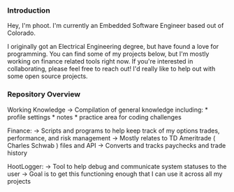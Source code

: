 ### Introduction
Hey, I'm phoot. I'm currently an Embedded Software Engineer based out of Colorado.

I originally got an Electrical Engineering degree, but have found a love for programming. You can find some of my projects below, but I'm mostly working on finance related tools right now. If you're interested in collaborating, please feel free to reach out! I'd really like to help out with some open source projects.

### Repository Overview
Working Knowledge
    -> Compilation of general knowledge including: 
          * profile settings
          * notes
          * practice area for coding challenges

Finance:
    -> Scripts and programs to help keep track of my options trades, performance, and risk management
    -> Mostly relates to TD Ameritrade ( Charles Schwab ) files and API
    -> Converts and tracks paychecks and trade history

HootLogger:
    -> Tool to help debug and communicate system statuses to the user
    -> Goal is to get this functioning enough that I can use it across all my projects

    
